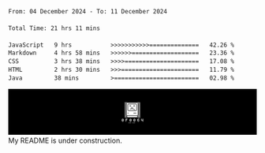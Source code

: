 <!--START_SECTION:waka-->

```txt
From: 04 December 2024 - To: 11 December 2024

Total Time: 21 hrs 11 mins

JavaScript   9 hrs           >>>>>>>>>>>==============   42.26 %
Markdown     4 hrs 58 mins   >>>>>>===================   23.36 %
CSS          3 hrs 38 mins   >>>>=====================   17.08 %
HTML         2 hrs 30 mins   >>>======================   11.79 %
Java         38 mins         >========================   02.98 %
```

<!--END_SECTION:waka-->

<img src="https://raw.githubusercontent.com/n3xta/image-hosting/main/img/202411032331174.png"/>
My README is under construction. 
